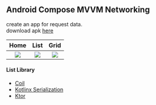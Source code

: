 ## Android Compose MVVM Networking ##

create an app for request data.  
download apk [here](https://e.pcloud.link/publink/show?code=XZ09flZRYYT2hLfbHymAm2G3Be3lzh5jXC7)

| Home | List | Grid |
| :---: | :---: | :---: |
| ![](https://i.imgur.com/fmEPs73.png) | ![](https://i.imgur.com/kzuAQnW.png) | ![](https://i.imgur.com/unoBwfr.png) |

#### List Library ####
- [Coil](https://github.com/coil-kt/coil)
- [Kotlinx Serialization](https://github.com/Kotlin/kotlinx.serialization)
- [Ktor](https://ktor.io/)